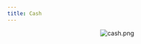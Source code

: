 ```yaml
---
title: Cash
---
```


<center>

![cash.png](https://images.hive.blog/DQma4ejnDfm6wnvxCok52G64arZBTatEpeMVt7TnAYRJaU1/unknown.png)

</center>
